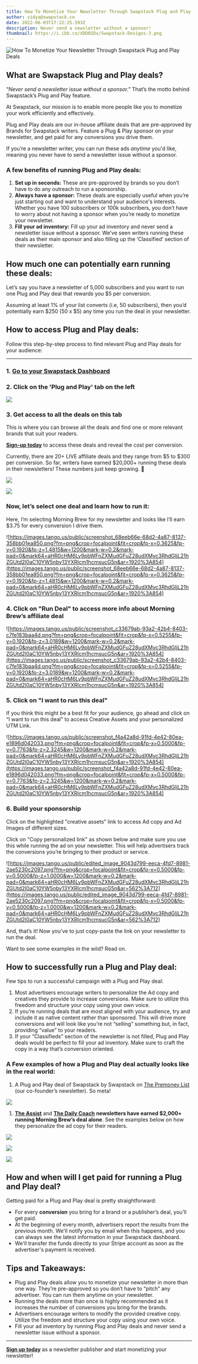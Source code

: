 ```yaml
---
title: How To Monetize Your Newsletter Through Swapstack Plug and Play Deals
author: vidya@swapstack.co
date: 2022-06-03T17:22:25.593Z
description: Never send a newsletter without a sponsor!
thumbnail: https://i.ibb.co/XDD01Dx/Swapstack-Designs-3.png
---
```

![How To Monetize Your Newsletter Through Swapstack Plug and Play Deals](https://i.ibb.co/XDD01Dx/Swapstack-Designs-3.png "How To Monetize Your Newsletter Through Swapstack Plug and Play Deals")

## What are Swapstack Plug and Play deals?

“*Never send a newsletter issue without a sponsor.”* That’s the motto behind Swapstack’s Plug and Play feature.

At Swapstack, our mission is to enable more people like you to monetize your work efficiently and effectively.

Plug and Play deals are our in-house affiliate deals that are pre-approved by Brands for Swapstack writers. Feature a Plug & Play sponsor on your newsletter, and get paid for any conversions you drive them.

If you’re a newsletter writer, you can run these ads *anytime* you'd like, meaning you never have to send a newsletter issue without a sponsor.

### A few benefits of running Plug and Play deals:

1. **Set up in seconds:** These are pre-approved by brands so you don’t have to do any outreach to run a sponsorship.
2. **Always have a sponsor:** These deals are especially useful when you’re just starting out and want to understand your audience's interests. Whether you have 100 subscribers or 100k subscribers, you don’t have to worry about not having a sponsor when you’re ready to monetize your newsletter.
3. **Fill your ad inventory:** Fill up your ad inventory and never send a newsletter issue without a sponsor. We’ve seen writers running these deals as their main sponsor and also filling up the ‘Classified’ section of their newsletter.

## How much one can potentially earn running these deals:

Let’s say you have a newsletter of 5,000 subscribers and you want to run one Plug and Play deal that rewards you $5 per conversion.

Assuming at least 1% of your list converts (i.e, 50 subscribers), then you’d potentially earn $250 (50 x $5) any time you run the deal in your newsletter.

## How to access Plug and Play deals:

Follow this step-by-step process to find relevant Plug and Play deals for your audience:

- - -

### **1. [Go to your Swapstack Dashboard](https://app.swapstack.co/version-live/dashboard-newsletters?debug_mode=true)**

### 2. Click on the 'Plug and Play' tab on the left

![](https://images.tango.us/public/screenshot_8095eadc-6b4d-46bb-be05-f3f9bc5dc5ec.png?fm=png&crop=focalpoint&fit=crop&fp-x=0.0708&fp-y=0.3975&fp-z=2.3529&w=1200&mark-w=0.2&mark-pad=0&mark64=aHR0cHM6Ly9pbWFnZXMudGFuZ28udXMvc3RhdGljL21hZGUtd2l0aC10YW5nby13YXRlcm1hcmsucG5n&ar=1920%3A854)

### 3. Get access to all the deals on this tab

This is where you can browse all the deals and find one or more relevant brands that suit your readers.

**[Sign-up today](https://swapstack.co/)** to access these deals and reveal the cost per conversion.

Currently, there are 20+ LIVE affiliate deals and they range from $5 to $300 per conversion. So far, writers have earned $20,000+ running these deals in their newsletters! These numbers just keep growing. 🙂

![](https://i.ibb.co/pdYxJ1n/2.png)

![](https://i.ibb.co/s1jbNps/3.png)

### Now, let’s select one deal and learn how to run it:

Here, I’m selecting Morning Brew for my newsletter and looks like I’ll earn $3.75 for every conversion I drive them.

![https://images.tango.us/public/screenshot_68eeb66e-68d2-4a87-8137-358bb01ea850.png?fm=png&crop=focalpoint&fit=crop&fp-x=0.3625&fp-y=0.1920&fp-z=1.4815&w=1200&mark-w=0.2&mark-pad=0&mark64=aHR0cHM6Ly9pbWFnZXMudGFuZ28udXMvc3RhdGljL21hZGUtd2l0aC10YW5nby13YXRlcm1hcmsucG5n&ar=1920%3A854](https://images.tango.us/public/screenshot_68eeb66e-68d2-4a87-8137-358bb01ea850.png?fm=png&crop=focalpoint&fit=crop&fp-x=0.3625&fp-y=0.1920&fp-z=1.4815&w=1200&mark-w=0.2&mark-pad=0&mark64=aHR0cHM6Ly9pbWFnZXMudGFuZ28udXMvc3RhdGljL21hZGUtd2l0aC10YW5nby13YXRlcm1hcmsucG5n&ar=1920%3A854)

### 4. Click on "Run Deal" to access more info about Morning Brew’s affiliate deal

![https://images.tango.us/public/screenshot_c33679ab-93a2-42b4-8403-c7fe183baa4d.png?fm=png&crop=focalpoint&fit=crop&fp-x=0.5255&fp-y=0.1920&fp-z=3.0189&w=1200&mark-w=0.2&mark-pad=0&mark64=aHR0cHM6Ly9pbWFnZXMudGFuZ28udXMvc3RhdGljL21hZGUtd2l0aC10YW5nby13YXRlcm1hcmsucG5n&ar=1920%3A854](https://images.tango.us/public/screenshot_c33679ab-93a2-42b4-8403-c7fe183baa4d.png?fm=png&crop=focalpoint&fit=crop&fp-x=0.5255&fp-y=0.1920&fp-z=3.0189&w=1200&mark-w=0.2&mark-pad=0&mark64=aHR0cHM6Ly9pbWFnZXMudGFuZ28udXMvc3RhdGljL21hZGUtd2l0aC10YW5nby13YXRlcm1hcmsucG5n&ar=1920%3A854)

### 5. Click on "I want to run this deal"

If you think this might be a best fit for your audience, go ahead and click on “I want to run this deal” to access Creative Assets and your personalized UTM Link.

![https://images.tango.us/public/screenshot_f4a42a8d-91fd-4e42-80ea-e1896d042033.png?fm=png&crop=focalpoint&fit=crop&fp-x=0.5000&fp-y=0.7763&fp-z=2.3245&w=1200&mark-w=0.2&mark-pad=0&mark64=aHR0cHM6Ly9pbWFnZXMudGFuZ28udXMvc3RhdGljL21hZGUtd2l0aC10YW5nby13YXRlcm1hcmsucG5n&ar=1920%3A854](https://images.tango.us/public/screenshot_f4a42a8d-91fd-4e42-80ea-e1896d042033.png?fm=png&crop=focalpoint&fit=crop&fp-x=0.5000&fp-y=0.7763&fp-z=2.3245&w=1200&mark-w=0.2&mark-pad=0&mark64=aHR0cHM6Ly9pbWFnZXMudGFuZ28udXMvc3RhdGljL21hZGUtd2l0aC10YW5nby13YXRlcm1hcmsucG5n&ar=1920%3A854)

### 6. Build your sponsorship

Click on the highlighted "creative assets" link to access Ad copy and Ad Images of different sizes.

Click on "Copy personalized link" as shown below and make sure you use this while running the ad on your newsletter. This will help advertisers track the conversions you’re bringing to their product or service.

![https://images.tango.us/public/edited_image_9043d799-eeca-4fd7-8981-2ae5230c2097.png?fm=png&crop=focalpoint&fit=crop&fp-x=0.5000&fp-y=0.5000&fp-z=1.0000&w=1200&mark-w=0.2&mark-pad=0&mark64=aHR0cHM6Ly9pbWFnZXMudGFuZ28udXMvc3RhdGljL21hZGUtd2l0aC10YW5nby13YXRlcm1hcmsucG5n&ar=562%3A712](https://images.tango.us/public/edited_image_9043d799-eeca-4fd7-8981-2ae5230c2097.png?fm=png&crop=focalpoint&fit=crop&fp-x=0.5000&fp-y=0.5000&fp-z=1.0000&w=1200&mark-w=0.2&mark-pad=0&mark64=aHR0cHM6Ly9pbWFnZXMudGFuZ28udXMvc3RhdGljL21hZGUtd2l0aC10YW5nby13YXRlcm1hcmsucG5n&ar=562%3A712)

And, that’s it! Now you’ve to just copy-paste the link on your newsletter to run the deal.

Want to see some examples in the wild? Read on.

## How to successfully run a Plug and Play deal:

Few tips to run a successful campaign with a Plug and Play deal:

1. Most advertisers encourage writers to personalize the Ad copy and creatives they provide to increase conversions. Make sure to utilize this freedom and structure your copy using your own voice.
2. If you’re running deals that are most aligned with your audience, try and include it as native content rather than sponsored. This will drive more conversions and will look like you’re not “selling” something but, in fact, providing “value” to your readers.
3. If your “Classifieds” section of the newsletter is not filled, Plug and Play deals would be perfect to fill your ad inventory. Make sure to craft the copy in a way that’s conversion oriented.

### A Few examples of how a Plug and Play deal actually looks like in the real world:

1. A Plug and Play deal of Swapstack by Swapstack on [The Premoney List](https://premoney.substack.com/) (our co-founder’s newsletter). So meta!

![](https://i.ibb.co/tZyFzKt/screenshot-13.png)

1. **[The Assist](https://theassist.com/)** and **[The Daily Coach](https://www.thedaily.coach/)** **newsletters have earned $2,000+ running Morning Brew’s deal alone**. See the examples below on how they personalize the ad copy for their readers.

![](https://i.ibb.co/SR0zzQz/screenshot-18.png)

![](https://i.ibb.co/w4tKBC3/screenshot-19.png)

![](https://i.ibb.co/nf8WwhK/screenshot-20.png)

## How and when will I get paid for running a Plug and Play deal?

Getting paid for a Plug and Play deal is pretty straightforward:

* For every **conversion** you bring for a brand or a publisher’s deal, you’ll get paid.
* At the beginning of every month, advertisers report the results from the previous month. We'll notify you by email when this happens, and you can always see the latest information in your Swapstack dashboard.
* We'll transfer the funds directly to your Stripe account as soon as the advertiser's payment is received.

## Tips and Takeaways:

* Plug and Play deals allow you to monetize your newsletter in more than one way. They’re pre-approved so you don’t have to “pitch” any advertiser. You can run them anytime on your newsletter.
* Running the deals more than once is highly recommended as it increases the number of conversions you bring for the brands.
* Advertisers encourage writers to modify the provided creative copy. Utilize the freedom and structure your copy using your own voice.
* Fill your ad inventory by running Plug and Play deals and never send a newsletter issue without a sponsor.

- - -

**[Sign up today](https://swapstack.co/blog)** as a newsletter publisher and start monetizing your newsletter!